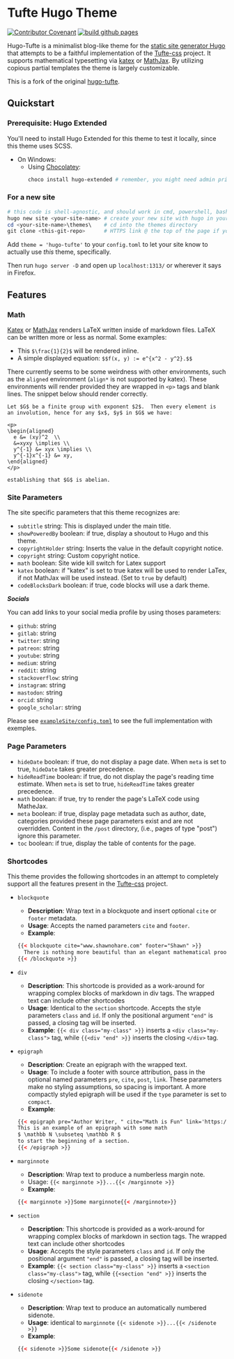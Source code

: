 # Tufte Hugo Theme
[![Contributor Covenant](https://img.shields.io/badge/Contributor%20Covenant-2.0-4baaaa.svg)](code_of_conduct.md)
[![build github pages](https://github.com/slashformotion/hugo-tufte/actions/workflows/build-site.yml/badge.svg)](https://github.com/slashformotion/hugo-tufte/actions/workflows/build-site.yml)

Hugo-Tufte is a minimalist blog-like theme for the
[static site generator Hugo](https://gohugo.io) that
attempts to be a faithful implementation of the
[Tufte-css](https://github.com/edwardtufte/tufte-css) project.
It supports mathematical typesetting via [katex](https://katex.org/) or [MathJax](https://www.mathjax.org).
By utilizing copious partial templates the theme is largely customizable.

This is a fork of the original [hugo-tufte](https://github.com/shawnohare/hugo-tufte). 

## Quickstart

### Prerequisite: Hugo Extended

You'll need to install Hugo Extended for this theme to test it locally, since this theme uses SCSS.
- On Windows:
  - Using [Chocolatey](https://chocolatey.org/):
    ```powershell
    choco install hugo-extended # remember, you might need admin privs
    ```

### For a new site

```powershell
# this code is shell-agnostic, and should work in cmd, powershell, bash, zsh....
hugo new site <your-site-name> # create your new site with hugo in your pwd
cd <your-site-name>\themes\    # cd into the themes directory
git clone <this-git-repo>      # HTTPS link @ the top of the page if you've never done this before
```

Add `theme = 'hugo-tufte'` to your `config.toml` to let your site know to actually use _this_ theme, specifically.

Then run `hugo server -D` and open up `localhost:1313/` or wherever it says in Firefox.

## Features

### Math

[Katex](https://katex.org/) or [MathJax](https://www.mathjax.org) renders LaTeX written inside of markdown files. LaTeX can be written more or less as normal. Some examples:

- This `$\frac{1}{2}$` will be rendered inline.
- A simple displayed equation: `$$f(x, y) := e^{x^2 - y^2}.$$`

There currently seems to be some weirdness with other environments,
such as the `aligned` environment (`align*` is not supported by katex).  These environments will render provided
they are wrapped in `<p>` tags and blank lines.  The snippet below should
render correctly.
```
Let $G$ be a finite group with exponent $2$.  Then every element is
an involution, hence for any $x$, $y$ in $G$ we have:

<p>
\begin{aligned}
  e &= (xy)^2  \\
  &=xyxy \implies \\
  y^{-1} &= xyx \implies \\
  y^{-1}x^{-1} &= xy,
\end{aligned}
</p>

establishing that $G$ is abelian.
```

### Site Parameters

The site specific parameters that this theme recognizes are:

- `subtitle` string: This is displayed under the main title.
- `showPoweredBy` boolean: if true, display a shoutout to Hugo and this theme.
- `copyrightHolder` string: Inserts the value in the default copyright notice.
- `copyright` string: Custom copyright notice.
- `math` boolean: Site wide kill switch for Latex support
- `katex` boolean: if "katex" is set to true katex will be used to render LaTex, if not MathJax will be used instead. (Set to `true` by default)
- `codeBlocksDark` boolean: if true, code blocks will use a dark theme.

***Socials***

You can add links to your social media profile by using thoses parameters:
- `github`: string
- `gitlab`: string
- `twitter`: string
- `patreon`: string
- `youtube`: string
- `medium`: string
- `reddit`: string
- `stackoverflow`: string
- `instagram`: string
- `mastodon`: string
- `orcid`: string
- `google_scholar`: string

Please see [`exampleSite/config.toml`](https://github.com/slashformotion/hugo-tufte/blob/master/exampleSite/config.toml#L30) to see the full implementation with exemples.

### Page Parameters

- `hideDate` boolean: if true, do not display a page date.  When `meta` is set to
  true, `hideDate` takes greater precedence.
- `hideReadTime` boolean: if true, do not display the page's reading time
  estimate.  When `meta` is set to true, `hideReadTime` takes greater precedence.
- `math` boolean: if true, try to render the page's LaTeX code using MatheJax.
- `meta` boolean: if true, display page metadata such as author, date, categories provided
  these page parameters exist and are not overridden.  Content in the `/post` directory,
  (i.e., pages of type "post") ignore this parameter.
- `toc` boolean: if true, display the table of contents for the page.

### Shortcodes

This theme provides the following shortcodes in an attempt to completely
support all the features present in the
[Tufte-css](https://github.com/edwardtufte/tufte-css) project.

- `blockquote`
  - **Description**: Wrap text in a blockquote and insert optional
  `cite` or `footer` metadata.
  - **Usage**: Accepts the named parameters `cite` and `footer`.
  - **Example**:
  ```html
  {{< blockquote cite="www.shawnohare.com" footer="Shawn" >}}
    There is nothing more beautiful than an elegant mathematical proof.
  {{< /blockquote >}}
  ```

- `div`
   - **Description**: This shortcode is provided as a work-around for wrapping
   complex blocks of markdown in div tags. The wrapped text can
   include other shortcodes
   - **Usage**: Identical to the `section` shortcode.
   Accepts the style parameters `class` and `id`.
   If only the positional argument `"end"` is passed, a closing tag
   will be inserted.
   - **Example**: `{{< div class="my-class" >}}` inserts a
   `<div class="my-class">` tag, while
   `{{<div "end" >}}` inserts the closing `</div>` tag.

- `epigraph`
  - **Description**: Create an epigraph with the wrapped text.
  - **Usage**: To include a footer with source attribution, pass in the
  optional named parameters `pre`, `cite`, `post`, `link`. These parameters
  make no styling assumptions, so spacing is important.  A more compactly
  styled epigraph will be used if the `type` parameter is set to `compact`.
  - **Example**:
  ```html
  {{< epigraph pre="Author Writer, " cite="Math is Fun" link='https://www.google.com' >}}
  This is an example of an epigraph with some math
  $ \mathbb N \subseteq \mathbb R $
  to start the beginning of a section.
  {{< /epigraph >}}
  ```

- `marginnote`
  - **Description**: Wrap text to produce a numberless margin note.
  - Usage: `{{< marginnote >}}...{{< /marginnote >}}`
  - **Example**: 
  ```html
  {{< marginnote >}}Some marginnote{{< /marginnote>}}
  ```

- `section`
   - **Description**: This shortcode is provided as a work-around for wrapping
   complex blocks of markdown in section tags. The wrapped text can
   include other shortcodes
   - **Usage**: Accepts the style parameters `class` and `id`.
   If only the positional argument `"end"` is passed, a closing tag
   will be inserted.
   - **Example**: `{{< section class="my-class" >}}` inserts a
   `<section class="my-class">` tag, while
   `{{<section "end" >}}` inserts the closing `</section>` tag.


- `sidenote`
  - **Description**: Wrap text to produce an automatically numbered sidenote.
  - **Usage**: identical to `marginnote`
  `{{< sidenote >}}...{{< /sidenote >}}`
  - **Example**: 
  ```html
  {{< sidenote >}}Some sidenote{{< /sidenote >}}
  ```

